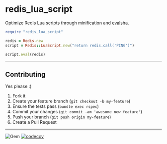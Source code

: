 redis_lua_script
======
Optimize Redis Lua scripts through minification and [evalsha](https://redis.io/commands/EVALSHA).


```ruby
require "redis_lua_script"

redis = Redis.new
script = Redis::LuaScript.new("return redis.call('PING')")

script.eval(redis)
```


----
## Contributing

Yes please  :)

1. Fork it
1. Create your feature branch (`git checkout -b my-feature`)
1. Ensure the tests pass (`bundle exec rspec`)
1. Commit your changes (`git commit -am 'awesome new feature'`)
1. Push your branch (`git push origin my-feature`)
1. Create a Pull Request


----
![Gem](https://img.shields.io/gem/dt/redis_lua_script?style=plastic)
[![codecov](https://codecov.io/gh/dpep/redis_lua_script_rb/branch/main/graph/badge.svg)](https://codecov.io/gh/dpep/redis_lua_script_rb)
